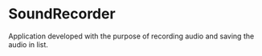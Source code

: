 # SoundRecorder
Application developed with the purpose of recording audio and saving the audio in list.
